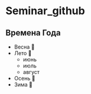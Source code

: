 # Seminar_github

## Времена Года
* Весна :seedling:
* Лето :sunflower:
    * июнь
    * июль
    * август
* Осень :maple_leaf:
* Зима :foggy: